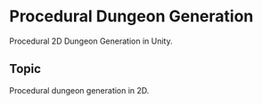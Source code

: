 # Procedural Dungeon Generation
Procedural 2D Dungeon Generation in Unity.


## Topic

Procedural dungeon generation in 2D.
